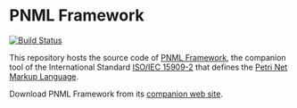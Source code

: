 PNML Framework
=============

[![Build Status](https://travis-ci.org/lhillah/pnmlframework.svg?branch=master)](https://travis-ci.org/lhillah/pnmlframework)

This repository hosts the source code of [PNML Framework](http://pnml.lip6.fr/), the companion tool of the International Standard [ISO/IEC 15909-2](http://www.iso.org/iso/catalogue_detail.htm?csnumber=43538) that defines the [Petri Net Markup Language](http://www.pnml.org).

Download PNML Framework from its [companion web site](http://pnml.lip6.fr).

